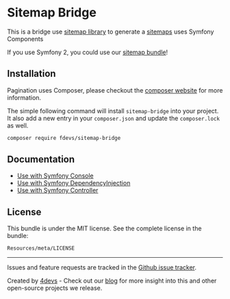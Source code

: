 Sitemap Bridge
==============

This is a bridge use [sitemap library](https://github.com/4devs/sitemap) to generate a [sitemaps](http://www.sitemaps.org) uses Symfony Components

If you use Symfony 2, you could use our [sitemap bundle](https://github.com/4devs/sitemap-bundle)!

Installation
------------
Pagination uses Composer, please checkout the [composer website](http://getcomposer.org) for more information.

The simple following command will install `sitemap-bridge` into your project. It also add a new
entry in your `composer.json` and update the `composer.lock` as well.


```bash
composer require fdevs/sitemap-bridge

```

Documentation
-------------

- [Use with Symfony Console](https://github.com/4devs/sitemap-bridge/blob/master/Resources/doc/console.md)
- [Use with Symfony DependencyInjection](https://github.com/4devs/sitemap-bridge/blob/master/Resources/doc/dependency-injection.md)
- [Use with Symfony Controller](https://github.com/4devs/sitemap-bridge/blob/master/Resources/doc/controller.md)


License
-------

This bundle is under the MIT license. See the complete license in the bundle:

    Resources/meta/LICENSE
    

---
Issues and feature requests are tracked in the [Github issue tracker](https://github.com/4devs/sitemap-bridge/issues).

Created by [4devs](http://4devs.pro/) - Check out our [blog](http://4devs.io/) for more insight into this and other open-source projects we release.
